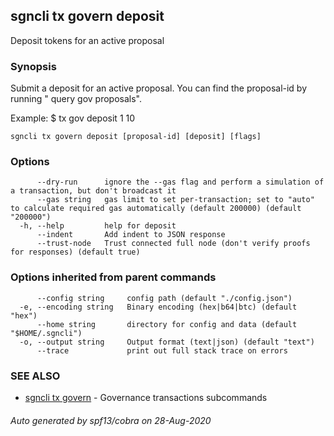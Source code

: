 ## sgncli tx govern deposit

Deposit tokens for an active proposal

### Synopsis

Submit a deposit for an active proposal. You can
find the proposal-id by running "<appcli> query gov proposals".

Example:
$ <appcli> tx gov deposit 1 10

```
sgncli tx govern deposit [proposal-id] [deposit] [flags]
```

### Options

```
      --dry-run      ignore the --gas flag and perform a simulation of a transaction, but don't broadcast it
      --gas string   gas limit to set per-transaction; set to "auto" to calculate required gas automatically (default 200000) (default "200000")
  -h, --help         help for deposit
      --indent       Add indent to JSON response
      --trust-node   Trust connected full node (don't verify proofs for responses) (default true)
```

### Options inherited from parent commands

```
      --config string     config path (default "./config.json")
  -e, --encoding string   Binary encoding (hex|b64|btc) (default "hex")
      --home string       directory for config and data (default "$HOME/.sgncli")
  -o, --output string     Output format (text|json) (default "text")
      --trace             print out full stack trace on errors
```

### SEE ALSO

* [sgncli tx govern](sgncli_tx_govern.md)	 - Governance transactions subcommands

###### Auto generated by spf13/cobra on 28-Aug-2020

